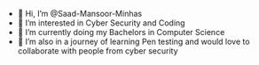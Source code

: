 - 👋 Hi, I’m @Saad-Mansoor-Minhas
- 👀 I’m interested in Cyber Security and Coding 
- 🌱 I’m currently doing my Bachelors in Computer Science 
- 💞️ I’m also in a journey of learning Pen testing and would love to collaborate
      with people from cyber security 

<!---
Saad-Mansoor-Minhas/Saad-Mansoor-Minhas is a ✨ special ✨ repository because its `README.md` (this file) appears on your GitHub profile.
You can click the Preview link to take a look at your changes.
--->
